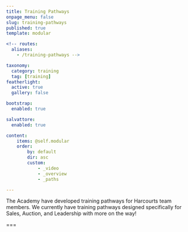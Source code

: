 ```yaml
---
title: Training Pathways
onpage_menu: false
slug: training-pathways
published: true
template: modular

<!-- routes:
  aliases:
    - /training-pathways -->

taxonomy:
  category: training
  tag: [training]
featherlight:
  active: true
  gallery: false

bootstrap:
  enabled: true

salvattore:
  enabled: true

content:
    items: @self.modular
    order:
        by: default
        dir: asc
        custom:
            - _video
            - _overview
            - _paths

---
```


The Academy have developed training pathways for Harcourts team members. We currently have training pathways designed specifically for Sales, Auction, and Leadership with more on the way!

===




